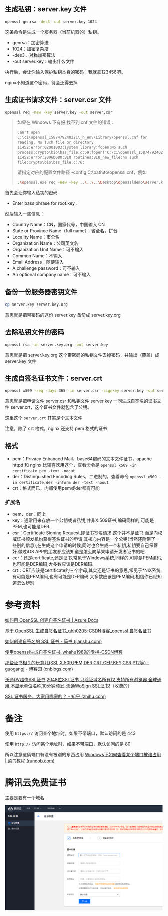 ## 生成私钥：server.key 文件

``` BASH
openssl genrsa -des3 -out server.key 1024
```

这条命令是生成一个服务器（当前机器的）私钥。

- genrsa：加密算法
- 1024：加密复杂度
- -des3：对称加密算法
- -out server.key：输出什么文件

执行后，会让你输入保护私钥本身的密码：我就拿123456吧。

nginx不知道这个密码，待会还得去掉

## 生成证书请求文件：server.csr 文件

``` BASH
openssl req -new -key server.key -out server.csr
```

> 如果在 Windows 下有报 找不到 cnf 文件的错误：
>
> ``` 
> Can't open C:\ci\openssl_1587479240221\_h_env\Library/openssl.cnf for reading, No such file or directory
> 11452:error:02001003:system library:fopen:No such process:crypto\bio\bss_file.c:69:fopen('C:\ci\openssl_1587479240221\_h_env\Library/openssl.cnf','r')
> 11452:error:2006D080:BIO routines:BIO_new_file:no such file:crypto\bio\bss_file.c:76:
> ```
>
> 请指定对应的配置文件路径 -config C:\path\to\openssl.cnf，例如
>
> ``` BASH
> .\openssl.exe req -new -key ..\..\..\Desktop\openssldemo\server.key -out ..\..\..\Desktop\openssldemo\server.csr -config ..\openssl.cnf
> ```

首先会让你输入私钥的密码

- Enter pass phrase for root.key：

然后输入一些信息：

- Country Name：CN，国家代号，中国输入 CN
- State or Province Name（full name）：省全名，拼音
- Locality Name：市全名
- Organization Name：公司英文名
- Organization Unit Name：可不输入
- Common Name：不输入
- Email Address：随便输入
- A challenge password：可不输入
- An optional company name：可不输入



## 备份一份服务器密钥文件

``` bash
cp server.key server.key.org
```

意思就是把带密码的这份 server.key 备份成 server.key.org

## 去除私钥文件的密码

``` bash
openssl rsa -in server.key.org -out server.key
```

意思就是把 server.key.org 这个带密码的私钥文件去掉密码，并输出（覆盖）成 server.key 文件

## 生成自签名证书文件：server.crt

``` bash
openssl x509 -req -days 365 -in server.csr -signkey server.key -out server.crt
```

意思就是把申请文件 server.csr 和私钥文件 server.key 一同生成自签名的证书文件 server.crt，这个证书文件就包含了公钥。

这里这个 `server.crt` 其实是个文本文件



注意，除了 crt 格式，nginx 还支持 pem 格式的证书

## 格式

- pem：Privacy Enhanced Mail，base64编码的文本文件证书，apache httpd 和 nginx 比较喜欢用这个，查看命令是 `openssl x509 -in certificate.pem -text -noout`
- der：Distinguished Encoding Rules，二进制的，查看命令 `openssl x509 -in certificate.der -inform der -text -noout`
- crt：格式而已，内部使用pem或der都有可能

### 扩展名

- pem、der：同上
- key：通常用来存放一个公钥或者私钥,并非X.509证书,编码同样的,可能是PEM,也可能是DER.
- csr：Certificate Signing Request,即证书签名请求,这个并不是证书,而是向权威证书颁发机构获得签名证书的申请,其核心内容是一个公钥(当然还附带了一些别的信息),在生成这个申请的时候,同时也会生成一个私钥,私钥要自己保管好.做过iOS APP的朋友都应该知道是怎么向苹果申请开发者证书的吧.
- cer：还是certificate,还是证书,常见于Windows系统,同样的,可能是PEM编码,也可能是DER编码,大多数应该是DER编码.
- crt：CRT应该是certificate的三个字母,其实还是证书的意思,常见于*NIX系统,有可能是PEM编码,也有可能是DER编码,大多数应该是PEM编码,相信你已经知道怎么辨别.

# 参考资料

[如何用 OpenSSL 创建自签名证书 | Azure Docs](https://docs.azure.cn/zh-cn/articles/azure-operations-guide/application-gateway/aog-application-gateway-howto-create-self-signed-cert-via-openssl)

[基于 OpenSSL 生成自签名证书_qhh0205-CSDN博客_openssl 自签名证书](https://blog.csdn.net/qianghaohao/article/details/90314163)

[如何创建自签名的 SSL 证书 - 简书 (jianshu.com)](https://www.jianshu.com/p/e5f46dcf4664)

[使用openssl生成自签名证书_whahu1989的专栏-CSDN博客](https://blog.csdn.net/whahu1989/article/details/102616675)

[那些证书相关的玩意儿(SSL,X.509,PEM,DER,CRT,CER,KEY,CSR,P12等) - guogangj - 博客园 (cnblogs.com)](https://www.cnblogs.com/guogangj/p/4118605.html)

[沃通DV超快SSL证书,2048位SSL证书,只验证域名所有权,支持所有浏览器,全球通用,不显示单位名称,10分钟颁发-沃通WoSign SSL证书!](https://www.wosign.com/DVSSL/DV_SSL.htm)（收费的）

[SSL 证书服务，大家用哪家的？ - 知乎 (zhihu.com)](https://www.zhihu.com/question/19578422)

# 备注

使用 `https://` 访问某个地址时，如果不带端口，默认访问的是 443

使用 `http://` 访问某个地址时，如果不带端口，默认访问的是 80

所以注意这俩端口有没有被别的东西占用 [Windows下如何查看某个端口被谁占用 | 菜鸟教程 (runoob.com)](https://www.runoob.com/w3cnote/windows-finds-port-usage.html)

# 腾讯云免费证书

主要是要有一个域名

![image-20201115022710529](attachments/image-20201115022710529.png)
